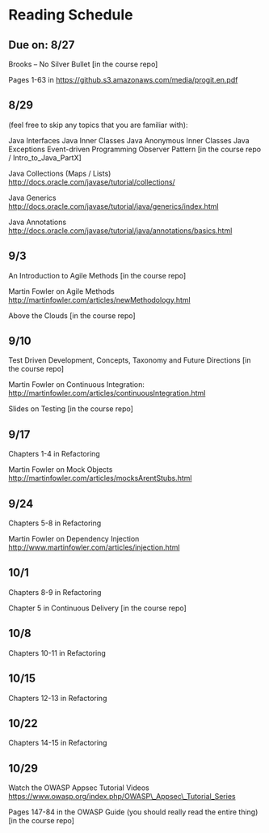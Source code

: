 Reading Schedule
==================
Due on: 8/27	
----
Brooks – No Silver Bullet
[in the course repo]

Pages 1-63 in https://github.s3.amazonaws.com/media/progit.en.pdf
 
8/29
----
(feel free to skip any topics that you are familiar with):

Java Interfaces
Java Inner Classes
Java Anonymous Inner Classes
Java Exceptions
Event-driven Programming
Observer Pattern
[in the course repo / Intro_to_Java_PartX]

Java Collections (Maps / Lists)
http://docs.oracle.com/javase/tutorial/collections/

Java Generics
http://docs.oracle.com/javase/tutorial/java/generics/index.html

Java Annotations
http://docs.oracle.com/javase/tutorial/java/annotations/basics.html

9/3	
----
An Introduction to Agile Methods
[in the course repo]

Martin Fowler on Agile Methods
http://martinfowler.com/articles/newMethodology.html

Above the Clouds
[in the course repo]

9/10	
----
Test Driven Development, Concepts, Taxonomy and Future Directions
[in the course repo]

Martin Fowler on Continuous Integration:
http://martinfowler.com/articles/continuousIntegration.html

Slides on Testing
[in the course repo]


9/17	
----
Chapters 1-4 in Refactoring

Martin Fowler on Mock Objects
http://martinfowler.com/articles/mocksArentStubs.html

9/24	
----
Chapters 5-8 in Refactoring

Martin Fowler on Dependency Injection
http://www.martinfowler.com/articles/injection.html

10/1	
----
Chapters 8-9 in Refactoring

Chapter 5 in Continuous Delivery
[in the course repo]

10/8	
----
Chapters 10-11 in Refactoring

10/15	
----
Chapters 12-13 in Refactoring

10/22	
----
Chapters 14-15 in Refactoring

10/29	
----
Watch the OWASP Appsec Tutorial Videos
https://www.owasp.org/index.php/OWASP\_Appsec\_Tutorial_Series

Pages 147-84 in the OWASP Guide (you should really read the entire thing)
[in the course repo]
